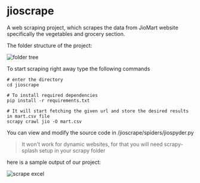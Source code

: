 # jioscrape
 
A web scraping project, which scrapes the data from JioMart website specifically the vegetables and grocery section. 

The folder structure of the project:

![folder tree](https://user-images.githubusercontent.com/46810093/205482778-eeafcfa9-53ce-4bb4-93ba-3f73aa163b73.png)

To start scraping right away type the following commands

```
# enter the directory
cd jioscrape

# To install required dependencies
pip install -r requirements.txt 

# It will start fetching the given url and store the desired results in mart.csv file
scrapy crawl jio -O mart.csv 
```

You can view and modify the source code in /jioscrape/spiders/jiospyder.py
>It won't work for dynamic websites, for that you will need scrapy-splash setup in your scrapy folder

here is a sample output of our project:

![scrape excel](https://user-images.githubusercontent.com/46810093/205484146-05da6d87-a2ae-4494-8c0c-f29c24b73a64.png)
